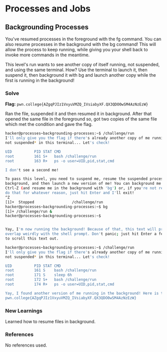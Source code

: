 # Processes and Jobs

## Backgrounding Processes
You've resumed processes in the foreground with the fg command. You can also resume processes in the background with the bg command! This will allow the process to keep running, while giving you your shell back to invoke more commands in the meantime.

This level's run wants to see another copy of itself running, not suspended, and using the same terminal. How? Use the terminal to launch it, then suspend it, then background it with bg and launch another copy while the first is running in the background!

### Solve
**Flag:** `pwn.college{AZgqPJIz1VxyuVMZQ_IVsiabyXF.QX3QDO0wSM4AzNzEzW}`

Ran the file, suspended it and then resumed it in background. After that opened the same file in the foreground so, got two copies of the same file which met the condition and gave the flag.

```bash
hacker@processes~backgrounding-processes:~$ /challenge/run
I'll only give you the flag if there's already another copy of me running *and
not suspended* in this terminal... Let's check!

UID          PID STAT CMD
root         161 S+   bash /challenge/run
root         163 R+   ps -o user=UID,pid,stat,cmd

I don't see a second me!

To pass this level, you need to suspend me, resume the suspended process in the
background, and then launch a new version of me! You can background me with
Ctrl-Z (and resume me in the background with 'bg') or, if you're not ready to
do that for whatever reason, just hit Enter and I'll exit!
^Z
[1]+  Stopped                 /challenge/run
hacker@processes~backgrounding-processes:~$ bg
[1]+ /challenge/run &
hacker@processes~backgrounding-processes:~$


Yay, I'm now running the background! Because of that, this text will probably
overlap weirdly with the shell prompt. Don't panic; just hit Enter a few times
to scroll this text out.

hacker@processes~backgrounding-processes:~$ /challenge/run
I'll only give you the flag if there's already another copy of me running *and
not suspended* in this terminal... Let's check!

UID          PID STAT CMD
root         161 S    bash /challenge/run
root         171 S    sleep 6h
root         172 S+   bash /challenge/run
root         174 R+   ps -o user=UID,pid,stat,cmd

Yay, I found another version of me running in the background! Here is the flag:
pwn.college{AZgqPJIz1VxyuVMZQ_IVsiabyXF.QX3QDO0wSM4AzNzEzW}
```

### New Learnings
Learned how to resume files in background.

### References 
No references used.
